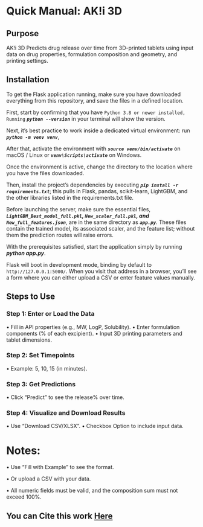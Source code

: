 # Quick Manual: AK!i 3D

## Purpose
AK!i 3D Predicts drug release over time from 3D-printed tablets using input data on drug properties, formulation composition and geometry, and printing settings.

## Installation
To get the Flask application running, make sure you have downloaded everything from this repository, and save the files in a defined location. 

First, start by confirming that you have `Python 3.8 or newer installed, Running` ***`python --version`*** in your terminal will show the version. 

Next, it’s best practice to work inside a dedicated virtual environment: run ***`python -m venv venv`***, 

After that, activate the environment with ***`source venv/bin/activate`*** on macOS / Linux or ***`venv\Scripts\activate`*** on Windows. 

Once the environment is active, change the directory to the location where you have the files downloaded. 

Then, install the project’s dependencies by executing ***`pip install -r requirements.txt`***; this pulls in Flask, pandas, scikit-learn, LightGBM, and the other libraries listed in the requirements.txt file.

Before launching the server, make sure the essential files, ***`LightGBM_Best_model_full.pkl`,  `New_scaler_full.pkl`, and `New_full_features.json`***, are in the same directory as ***`app.py`***. These files contain the trained model, its associated scaler, and the feature list; without them the prediction routes will raise errors.

With the prerequisites satisfied, start the application simply by running ***python app.py***. 

Flask will boot in development mode, binding by default to `http://127.0.0.1:5000/`. When you visit that address in a browser, you’ll see a form where you can either upload a CSV or enter feature values manually. 

## Steps to Use
### Step 1: Enter or Load the Data
•	Fill in API properties (e.g., MW, LogP, Solubility).
•	Enter formulation components (% of each excipient).
•	Input 3D printing parameters and tablet dimensions.

### Step 2: Set Timepoints
•	Example: 5, 10, 15 (in minutes).

### Step 3: Get Predictions
•	Click “Predict” to see the release% over time.

### Step 4: Visualize and Download Results 
•	Use “Download CSV/XLSX”.
•	Checkbox Option to include input data.
 
# Notes:
•	Use “Fill with Example” to see the format.

•	Or upload a CSV with your data.

•	All numeric fields must be valid, and the composition sum must not exceed 100%.


## You can Cite this work [Here](.com)
